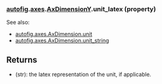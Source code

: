 ### [autofig](autofig.md).[axes](autofig.axes.md).[AxDimensionY](autofig.axes.AxDimensionY.md).unit_latex (property)




See also:

* [autofig.axes.AxDimension.unit](autofig.axes.AxDimension.unit.md)
* [autofig.axes.AxDimension.unit_string](autofig.axes.AxDimension.unit_string.md)

Returns
----------
* (str): the latex representation of the unit, if applicable.

